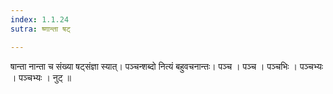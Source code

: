 ```yaml
---
index: 1.1.24
sutra: ष्णान्ता षट्

---
```

षान्ता नान्ता च संख्या षट्संज्ञा स्यात्। पञ्चन्शब्दो नित्यं बहुवचनान्तः। पञ्च । पञ्च । पञ्चभिः । पञ्चभ्यः । पञ्चभ्यः । नुट् ॥